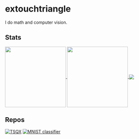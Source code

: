 # extouchtriangle

I do math and computer vision.

## Stats
<!---![my stats](https://extouchtriangle-readme-stats.vercel.app/api?username=extouchtriangle&theme=tokyonight&show_icons=true&border_color=43c2b2)
![my preferred languages](https://extouchtriangle-readme-stats.vercel.app/api/top-langs/?username=extouchtriangle&theme=tokyonight&show_icons=true&border_color=43c2b2&layout=donut)--->
<a href="https://github.com/extouchtriangle">
  <img height=200 align="center" src="https://extouchtriangle-readme-stats.vercel.app/api?username=extouchtriangle&theme=tokyonight&show_icons=true&border_color=43c2b2" />
</a>
<a href="https://github.com/extouchtriangle?tab=repositories">
  <img height=200 align="center" src="https://extouchtriangle-readme-stats.vercel.app/api/top-langs/?username=extouchtriangle&theme=tokyonight&show_icons=true&border_color=43c2b2&layout=donut" />
</a>

<a href="https://github.com/extouchtriangle">
  <img align="center" src="https://streak-stats.demolab.com?user=extouchtriangle&theme=tokyonight&border=43c2b2" />
</a>

## Repos
[![TSQX](https://extouchtriangle-readme-stats.vercel.app/api/pin/?username=extouchtriangle&repo=tree-sitter-tsqx&theme=tokyonight&border_color=43c2b2)](https://github.com/extouchtriangle/tree-sitter-tsqx)
[![MNIST classifier](https://extouchtriangle-readme-stats.vercel.app/api/pin/?username=extouchtriangle&repo=mnist-classifier&theme=tokyonight&border_color=43c2b2)](https://github.com/extouchtriangle/mnist-classifier)
